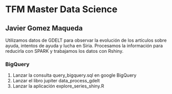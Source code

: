 # TFM Master Data Science
## Javier Gomez Maqueda

Utilizamos datos de GDELT para observar la evolución de los artículos sobre ayuda, intentos de ayuda y lucha en Siria. Procesamos la información para reducirla con SPARK y trabajamos los datos con Rshiny.

### BigQuery
1. Lanzar la consulta query_bigquery.sql en google BigQuery 
2. Lanzar el libro jupiter data_process_gdelt
3. Lanzar la aplicación explore_series_shiny.R
